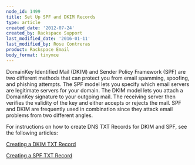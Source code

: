 ```yaml
---
node_id: 1499
title: Set Up SPF and DKIM Records
type: article
created_date: '2012-07-24'
created_by: Rackspace Support
last_modified_date: '2016-01-11'
last_modified_by: Rose Contreras
product: Rackspace Email
body_format: tinymce
---
```


DomainKey Identified Mail (DKIM) and Sender Policy Framework (SPF) are
two different methods that can protect you from email spamming,
spoofing, and phishing attempts. The SPF model lets you specify which
email servers are legitimate servers for your domain. The DKIM model
lets you attach a DomainKey signature to your outgoing mail. The
receiving server then verifies the validity of the key and either
accepts or rejects the mail. SPF and DKIM are frequently used in
combination since they attack email problems from two different angles.

For instructions on how to create DNS TXT Records for DKIM and SPF, see
the following articles:

[Creating a DKIM TXT
Record](/how-to/create-a-dkim-txt-record "Creating a DKIM TXT Record")

[Creating a SPF TXT
Record](/how-to/create-an-spf-txt-record "Creating a SPF TXT Record")

